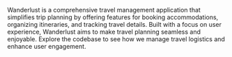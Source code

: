 Wanderlust is a comprehensive travel management application that simplifies trip planning by offering features for booking accommodations, organizing itineraries, and tracking travel details. Built with a focus on user experience, Wanderlust aims to make travel planning seamless and enjoyable. Explore the codebase to see how we manage travel logistics and enhance user engagement.
